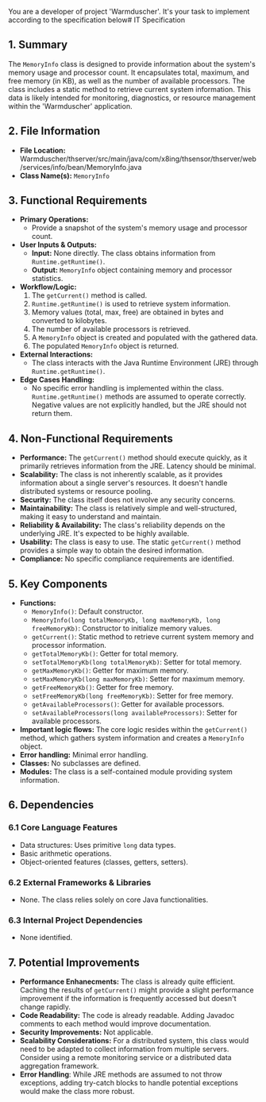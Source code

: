 You are a developer of project 'Warmduscher'. It's your task to implement according to the specification below# IT Specification

## 1. Summary

The `MemoryInfo` class is designed to provide information about the system's memory usage and processor count. It encapsulates total, maximum, and free memory (in KB), as well as the number of available processors.  The class includes a static method to retrieve current system information. This data is likely intended for monitoring, diagnostics, or resource management within the 'Warmduscher' application.

## 2. File Information

- **File Location:** Warmduscher/thserver/src/main/java/com/x8ing/thsensor/thserver/web/services/info/bean/MemoryInfo.java
- **Class Name(s):** `MemoryInfo`

## 3. Functional Requirements

- **Primary Operations:**
    - Provide a snapshot of the system's memory usage and processor count.
- **User Inputs & Outputs:**
    - **Input:** None directly. The class obtains information from `Runtime.getRuntime()`.
    - **Output:** `MemoryInfo` object containing memory and processor statistics.
- **Workflow/Logic:**
    1. The `getCurrent()` method is called.
    2. `Runtime.getRuntime()` is used to retrieve system information.
    3. Memory values (total, max, free) are obtained in bytes and converted to kilobytes.
    4. The number of available processors is retrieved.
    5. A `MemoryInfo` object is created and populated with the gathered data.
    6. The populated `MemoryInfo` object is returned.
- **External Interactions:**
    - The class interacts with the Java Runtime Environment (JRE) through `Runtime.getRuntime()`.
- **Edge Cases Handling:**
    - No specific error handling is implemented within the class.  `Runtime.getRuntime()` methods are assumed to operate correctly.  Negative values are not explicitly handled, but the JRE should not return them.

## 4. Non-Functional Requirements

- **Performance:** The `getCurrent()` method should execute quickly, as it primarily retrieves information from the JRE.  Latency should be minimal.
- **Scalability:** The class is not inherently scalable, as it provides information about a single server's resources. It doesn't handle distributed systems or resource pooling.
- **Security:**  The class itself does not involve any security concerns.
- **Maintainability:** The class is relatively simple and well-structured, making it easy to understand and maintain.
- **Reliability & Availability:** The class's reliability depends on the underlying JRE.  It's expected to be highly available.
- **Usability:** The class is easy to use. The static `getCurrent()` method provides a simple way to obtain the desired information.
- **Compliance:** No specific compliance requirements are identified.

## 5. Key Components

- **Functions:**
    - `MemoryInfo()`: Default constructor.
    - `MemoryInfo(long totalMemoryKb, long maxMemoryKb, long freeMemoryKb)`: Constructor to initialize memory values.
    - `getCurrent()`: Static method to retrieve current system memory and processor information.
    - `getTotalMemoryKb()`: Getter for total memory.
    - `setTotalMemoryKb(long totalMemoryKb)`: Setter for total memory.
    - `getMaxMemoryKb()`: Getter for maximum memory.
    - `setMaxMemoryKb(long maxMemoryKb)`: Setter for maximum memory.
    - `getFreeMemoryKb()`: Getter for free memory.
    - `setFreeMemoryKb(long freeMemoryKb)`: Setter for free memory.
    - `getAvailableProcessors()`: Getter for available processors.
    - `setAvailableProcessors(long availableProcessors)`: Setter for available processors.
- **Important logic flows:** The core logic resides within the `getCurrent()` method, which gathers system information and creates a `MemoryInfo` object.
- **Error handling:** Minimal error handling.
- **Classes:** No subclasses are defined.
- **Modules:** The class is a self-contained module providing system information.

## 6. Dependencies

### 6.1 Core Language Features

- Data structures:  Uses primitive `long` data types.
- Basic arithmetic operations.
- Object-oriented features (classes, getters, setters).

### 6.2 External Frameworks & Libraries

- None.  The class relies solely on core Java functionalities.

### 6.3 Internal Project Dependencies

- None identified.

## 7. Potential Improvements

- **Performance Enhanecments:**  The class is already quite efficient.  Caching the results of `getCurrent()` might provide a slight performance improvement if the information is frequently accessed but doesn't change rapidly.
- **Code Readability:** The code is already readable.  Adding Javadoc comments to each method would improve documentation.
- **Security Improvements:** Not applicable.
- **Scalability Considerations:**  For a distributed system, this class would need to be adapted to collect information from multiple servers.  Consider using a remote monitoring service or a distributed data aggregation framework.
- **Error Handling**: While JRE methods are assumed to not throw exceptions, adding try-catch blocks to handle potential exceptions would make the class more robust.